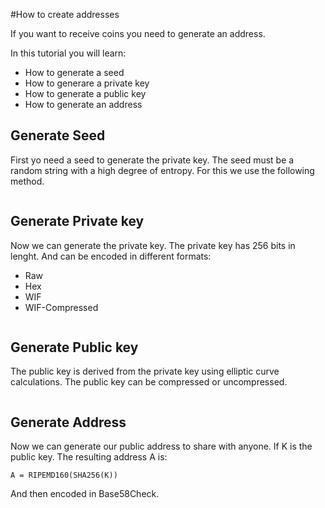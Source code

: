 #How to create addresses

If you want to receive coins you need to generate an address.

In this tutorial you will learn:

* How to generate a seed
* How to generare a private key
* How to generate a public key
* How to generate an address


## Generate Seed

First yo need a seed to generate the private key. The seed must be a random string with a high degree of entropy. For this we use the following method.

```c#

```

## Generate Private key 

Now we can generate the private key. The private key has 256 bits in lenght. And can be encoded in different formats:

* Raw
* Hex
* WIF
* WIF-Compressed

```c#

```


## Generate Public key

The public key is derived from the private key using elliptic curve calculations. The public key can be compressed or uncompressed.

```c#
```



## Generate Address

Now we can generate our public address to share with anyone. 
If K is the public key. The resulting address A is:

```
A = RIPEMD160(SHA256(K))
```
And then encoded in Base58Check.

```c#
```

